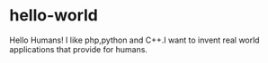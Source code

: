 # hello-world

Hello Humans!
I like php,python and C++.I want to invent real world applications that provide for humans.
